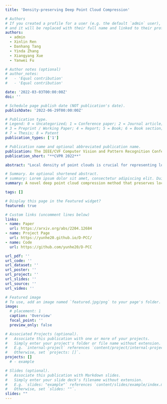 ```yaml
---
title: 'Density-preserving Deep Point Cloud Compression'

# Authors
# If you created a profile for a user (e.g. the default `admin` user), write the username (folder name) here
# and it will be replaced with their full name and linked to their profile.
authors:
  - admin
  - Xinlin Ren
  - Danhang Tang
  - Yinda Zhang
  - Xiangyang Xue
  - Yanwei Fu

# Author notes (optional)
# author_notes:
#   - 'Equal contribution'
#   - 'Equal contribution'

date: '2022-03-03T00:00:00Z'
doi: ''

# Schedule page publish date (NOT publication's date).
publishDate: '2022-06-29T00:00:00Z'

# Publication type.
# Legend: 0 = Uncategorized; 1 = Conference paper; 2 = Journal article;
# 3 = Preprint / Working Paper; 4 = Report; 5 = Book; 6 = Book section;
# 7 = Thesis; 8 = Patent
publication_types: ['1']

# Publication name and optional abbreviated publication name.
publication: The IEEE/CVF Computer Vision and Pattern Recognition Conference (CVPR), 2022.
publication_short: "**CVPR 2022**"

abstract: "Local density of point clouds is crucial for representing local details, but has been overlooked by existing point cloud compression methods. To address this, we propose a novel deep point cloud compression method that preserves local density information. Our method works in an auto-encoder fashion: the encoder downsamples the points and learns point-wise features, while the decoder upsamples the points using these features. Specifically, we propose to encode local geometry and density with three embeddings: density embedding, local position embedding and ancestor embedding. During the decoding, we explicitly predict the upsampling factor for each point, and the directions and scales of the upsampled points. To mitigate the clustered points issue in existing methods, we design a novel sub-point convolution layer, and an upsampling block with adaptive scale. Furthermore, our method can also compress point-wise attributes, such as normal. Extensive qualitative and quantitative results on SemanticKITTI and ShapeNet demonstrate that our method achieves the state-of-the-art rate-distortion trade-off."

# Summary. An optional shortened abstract.
# summary: Lorem ipsum dolor sit amet, consectetur adipiscing elit. Duis posuere tellus ac convallis placerat. Proin tincidunt magna sed ex sollicitudin condimentum.
summary: A novel deep point cloud compression method that preserves local density information. **Accepted by CVPR 2022.**

tags: []

# Display this page in the Featured widget?
featured: true

# Custom links (uncomment lines below)
links:
- name: Paper
  url: https://arxiv.org/abs/2204.12684
- name: Project Page
  url: https://yunhe20.github.io/D-PCC/
- name: Code
  url: https://github.com/yunhe20/D-PCC

url_pdf: ''
url_code: ''
url_dataset: ''
url_poster: ''
url_project: ''
url_slides: ''
url_source: ''
url_video: ''

# Featured image
# To use, add an image named `featured.jpg/png` to your page's folder.
image:
  # placement: 1
  caption: 'Overview'
  focal_point: ''
  preview_only: false

# Associated Projects (optional).
#   Associate this publication with one or more of your projects.
#   Simply enter your project's folder or file name without extension.
#   E.g. `internal-project` references `content/project/internal-project/index.md`.
#   Otherwise, set `projects: []`.
projects: []
  # - example

# Slides (optional).
#   Associate this publication with Markdown slides.
#   Simply enter your slide deck's filename without extension.
#   E.g. `slides: "example"` references `content/slides/example/index.md`.
#   Otherwise, set `slides: ""`.
slides: ""
---
```


<!-- {{% callout note %}}
Click the _Cite_ button above to demo the feature to enable visitors to import publication metadata into their reference management software.
{{% /callout %}}

{{% callout note %}}
Create your slides in Markdown - click the _Slides_ button to check out the example.
{{% /callout %}}

Supplementary notes can be added here, including [code, math, and images](https://wowchemy.com/docs/writing-markdown-latex/). -->
